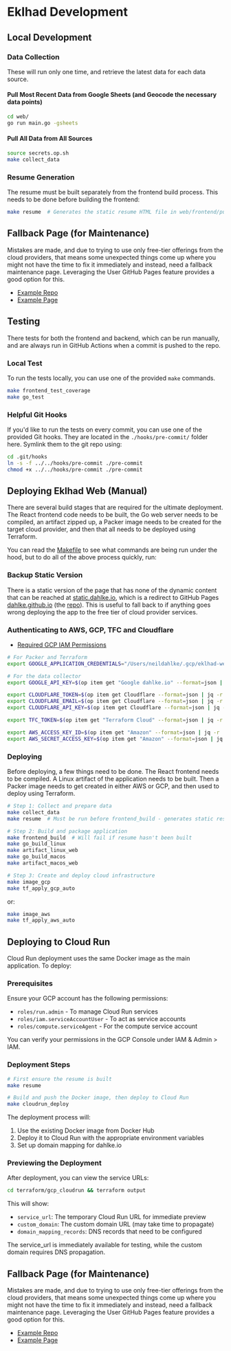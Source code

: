 # Eklhad Development

## Local Development

### Data Collection

These will run only one time, and retrieve the latest data for each data source.

#### Pull Most Recent Data from Google Sheets (and Geocode the necessary data points)

```bash
cd web/
go run main.go -gsheets
```

#### Pull All Data from All Sources

```bash
source secrets.op.sh
make collect_data
```

### Resume Generation

The resume must be built separately from the frontend build process. This needs to be done before building the frontend:

```bash
make resume  # Generates the static resume HTML file in web/frontend/public/static/
```

## Fallback Page (for Maintenance)

Mistakes are made, and due to trying to use only free-tier offerings from the cloud providers,
that means some unexpected things come up where you might not have the time to fix it immediately and instead,
need a fallback maintenance page. Leveraging the User GitHub Pages feature provides a good option for this.

- [Example Repo](https://github.com/dahlke/dahlke.github.io)
- [Example Page](https://dahlke.github.io/)

## Testing

There tests for both the frontend and backend, which can be run manually, and are always run in GitHub Actions when a commit is pushed to the repo.

### Local Test

To run the tests locally, you can use one of the provided `make` commands.

```bash
make frontend_test_coverage
make go_test
```

### Helpful Git Hooks

If you'd like to run the tests on every commit, you can use one of the provided Git hooks. They are located in the `./hooks/pre-commit/` folder here. Symlink them to the git repo using:

```bash
cd .git/hooks
ln -s -f ../../hooks/pre-commit ./pre-commit
chmod +x ../../hooks/pre-commit ./pre-commit
```

## Deploying Eklhad Web (Manual)

There are several build stages that are required for the ultimate deployment. The React frontend code needs to be
built, the Go web server needs to be compiled, an artifact zipped up, a Packer image needs to be created for the target
cloud provider, and then that all needs to be deployed using Terraform.

You can read the [Makefile](./Makefile) to see what commands are being run under the hood, but to do all of the above
process quickly, run:

### Backup Static Version

There is a static version of the page that has none of the dynamic content that can be reached at
[static.dahlke.io](https://static.dahlke.io), which is a redirect to GitHub Pages
[dahlke.github.io](https://dahlke.github.io) (the [repo](https://github.com/dahlke/dahlke.github.io)).
This is useful to fall back to if anything goes wrong deploying the app to the free tier of cloud
provider services.

### Authenticating to AWS, GCP, TFC and Cloudflare

- [Required GCP IAM Permissions](https://cloud.google.com/cloud-build/docs/building/build-vm-images-with-packer#required_iam_permissions)

```bash
# For Packer and Terraform
export GOOGLE_APPLICATION_CREDENTIALS="/Users/neildahlke/.gcp/eklhad-web-packer.json"

# For the data collector
export GOOGLE_API_KEY=$(op item get "Google dahlke.io" --format=json | jq -r '.fields[5].value')

export CLOUDFLARE_TOKEN=$(op item get Cloudflare --format=json | jq -r '.fields[3].value')
export CLOUDFLARE_EMAIL=$(op item get Cloudflare --format=json | jq -r '.fields[4].value')
export CLOUDFLARE_API_KEY=$(op item get Cloudflare --format=json | jq -r '.fields[5].value')

export TFC_TOKEN=$(op item get "Terraform Cloud" --format=json | jq -r '.fields[3].value')

export AWS_ACCESS_KEY_ID=$(op item get "Amazon" --format=json | jq -r '.fields[3].value')
export AWS_SECRET_ACCESS_KEY=$(op item get "Amazon" --format=json | jq -r '.fields[4].value')
```

### Deploying

Before deploying, a few things need to be done. The React frontend needs to be compiled. A Linux artifact of the
application needs to be built. Then a Packer image needs to get created in either AWS or GCP, and then used
to deploy using Terraform.

```bash
# Step 1: Collect and prepare data
make collect_data
make resume  # Must be run before frontend_build - generates static resume HTML

# Step 2: Build and package application
make frontend_build  # Will fail if resume hasn't been built
make go_build_linux
make artifact_linux_web
make go_build_macos
make artifact_macos_web

# Step 3: Create and deploy cloud infrastructure
make image_gcp
make tf_apply_gcp_auto
```

or:

```bash
make image_aws
make tf_apply_aws_auto
```

## Deploying to Cloud Run

Cloud Run deployment uses the same Docker image as the main application. To deploy:

### Prerequisites

Ensure your GCP account has the following permissions:
- `roles/run.admin` - To manage Cloud Run services
- `roles/iam.serviceAccountUser` - To act as service accounts
- `roles/compute.serviceAgent` - For the compute service account

You can verify your permissions in the GCP Console under IAM & Admin > IAM.

### Deployment Steps

```bash
# First ensure the resume is built
make resume

# Build and push the Docker image, then deploy to Cloud Run
make cloudrun_deploy
```

The deployment process will:
1. Use the existing Docker image from Docker Hub
2. Deploy it to Cloud Run with the appropriate environment variables
3. Set up domain mapping for dahlke.io

### Previewing the Deployment

After deployment, you can view the service URLs:

```bash
cd terraform/gcp_cloudrun && terraform output
```

This will show:
- `service_url`: The temporary Cloud Run URL for immediate preview
- `custom_domain`: The custom domain URL (may take time to propagate)
- `domain_mapping_records`: DNS records that need to be configured

The service_url is immediately available for testing, while the custom domain requires DNS propagation.

## Fallback Page (for Maintenance)

Mistakes are made, and due to trying to use only free-tier offerings from the cloud providers,
that means some unexpected things come up where you might not have the time to fix it immediately and instead,
need a fallback maintenance page. Leveraging the User GitHub Pages feature provides a good option for this.

- [Example Repo](https://github.com/dahlke/dahlke.github.io)
- [Example Page](https://dahlke.github.io/)
